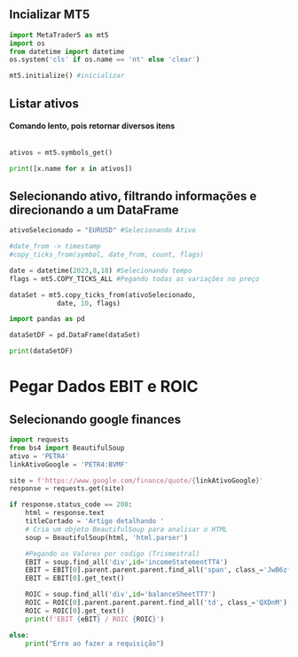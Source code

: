 ## Incializar MT5

```python
import MetaTrader5 as mt5
import os
from datetime import datetime
os.system('cls' if os.name == 'nt' else 'clear')

mt5.initialize() #inicializar
```

## Listar ativos
#### Comando lento, pois retornar diversos itens
```python

ativos = mt5.symbols_get()

print([x.name for x in ativos])
```

## Selecionando ativo, filtrando informações e direcionando a um DataFrame

```python
ativoSelecionado = "EURUSD" #Selecionando Ativo

#date_from -> timestamp
#copy_ticks_from(symbol, date_from, count, flags)

date = datetime(2023,8,18) #Selecionando tempo
flags = mt5.COPY_TICKS_ALL #Pegando todas as variações no preço 

dataSet = mt5.copy_ticks_from(ativoSelecionado, 
			date, 10, flags)

import pandas as pd

dataSetDF = pd.DataFrame(dataSet)

print(dataSetDF)
```


# Pegar Dados EBIT e ROIC 
## Selecionando google finances

```python
import requests
from bs4 import BeautifulSoup
ativo = 'PETR4'
linkAtivoGoogle = 'PETR4:BVMF'

site = f'https://www.google.com/finance/quote/{linkAtivoGoogle}'
response = requests.get(site)

if response.status_code == 200:
    html = response.text
    titleCortado = 'Artigo detalhando '
    # Cria um objeto BeautifulSoup para analisar o HTML
    soup = BeautifulSoup(html, 'html.parser')

    #Pegando os Valores por codigo (Trismestral)
    EBIT = soup.find_all('div',id='incomeStatementTT4')
    EBIT = EBIT[0].parent.parent.parent.find_all('span', class_='JwB6zf Ebnabc CnzlGc')
    EBIT = EBIT[0].get_text()

    ROIC = soup.find_all('div',id='balanceSheetTT7')
    ROIC = ROIC[0].parent.parent.parent.find_all('td', class_='QXDnM')
    ROIC = ROIC[0].get_text()
    print(f'EBIT {eBIT} / ROIC {ROIC}')

else:
    print("Erro ao fazer a requisição")
```











